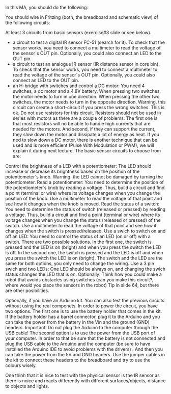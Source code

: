 In this MA, you should do the following:

You should wire in Fritzing (both, the breadboard and schematic view) of the following circuits:

At least 3 circuits from basic sensors (exercise#3 slide or see below).
* a circuit to test a digital IR sensor FC-51 (search for it). To check that the sensor works, you need to connect a multimeter to read the voltage of the sensor´s OUT pin. Optionally, you could also connect an LED to the OUT pin.
* a circuit to test an analogue IR sensor (IR distance sensor in core bin). To check that the sensor works, you need to connect a multimeter to read the voltage of the sensor´s OUT pin. Optionally, you could also connect an LED to the OUT pin.
* an H-bridge with switches and control a DC motor: You need 4 switches, a dc motor and a 4.8V battery. When pressing two switches, the motor needs to turn in one direction. When pressing the other two switches, the motor needs to turn in the opposite direction. Warning, this circuit can create a short-circuit if you press the wrong switches. This is ok. Do not use resistors for this circuit. Resistors should not be used in series with motors as there are a couple of problems: The first one is that most resistors will no be able to handle high currents that are needed for the motors. And second, if they can support the current, they slow down the motor and dissipate a lot of energy as heat. If you ned to slow down a DC motor, there is another technique  that can be used and is more efficient (Pulse With Modulation or PWM); we will explain it during next lecture. 
The basic sensor circuits to choose from are: 

Control the brightness of a LED with a potentiometer: The LED should increase or decrease its brightness based on the position of the potentiometer´s knob. Warning: the LED cannot be damaged by turning the potentiometer.
Read a potentiometer: You need to determine the position of the potentiometer´s knob by reading a voltage. Thus, build a circuit and find a point (terminal or wire) where its voltage changes when you change the position of the knob. Use a multimeter to read the voltage of that point and see how it changes when the knob is moved.
Read the status of a switch:  You need to determine the status of switch (released or pressed) by reading a voltage. Thus, build a circuit and find a point (terminal or wire) where its voltage changes when you change the status (released or pressed) of the switch. Use a multimeter to read the voltage of that point and see how it changes when the switch is pressed/released.
Use a swich to switch on and off an LED: You need to control the status of an LED (on or off) with a switch. There are two possible solutions. In the first one, the switch is pressed and the LED is on (bright) and when you press the switch the LED is off. In the second one, the switch is pressed and the LED is off and when you press the switch the LED is on (bright). The switch and the LED are the same for both options, you only need to change the wiring.
Use a 3 pin swich and two LEDs: One LED should be always on, and changing the swich status changes the LED that is on.
Optionally: Think how you could make a robot that avoids obstacles using switches (can you make this circuit?, where would you place the sensors in the robot) Tip in slide 64, but there are other posibilities.

Optionally, if you have an Arduino kit. You can also test the previous circuits without using the real componets. In order to power the circuit, you have two options. The first one is to use the battery holder that comes in the kit. If the battery holder has a barrel connector, plug it to the Arduino and you can take the power from the battery in the Vin and the ground (GND) headers. Important! Do not plug the Arduino to the computer through the USB cable! The second option is to use the power from the USB port of your computer. In order to that be sure that the battery is not connected and plug the USB cable to the Arduino and the computer (be sure to have installed the Arduino IDE to avoid problems with the drivers) . And then you can take the power from the 5V and GND headers.  Use the jumper cables in the kit to connect these headers to the breadboard and try to use the colours wisely.

One thinh that it is nice to test with the physical sensor is the IR sensor as there is noice and reacts differently with different surfaces/objects, distance to objects and lights. 